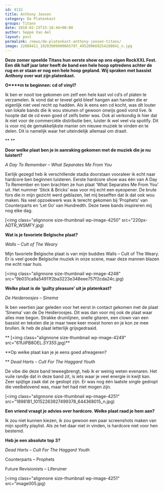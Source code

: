 ```yaml
---
id: 4132
title: Anthony Joosen 
category: De Platenkast
groups: Titans
date: 2018-02-15T15:18:44+00:00
author: Seppe Van Ael
layout: post
permalink: /news/de-platenkast-anthony-joosen-titans/
image: 22089411_10203909900865797_495209669254288041_n.jpg
---
```

**Deze zomer speelde Titans hun eerste show op ons eigen RockXXL Fest. Een dik half jaar later heeft de band een hele hoop optredens achter de rug en er staan er nog een hele hoop gepland. Wij spraken met bassist Anthony over wat zijn platenkast.**

**O****m te beginnen: cd of vinyl?**

Ik ben er nooit toe gekomen om zelf een hele kast vol cd’s of platen te verzamelen. Ik vond dat er teveel geld bleef hangen aan handen die er eigenlijk niet veel recht op hadden. Als ik eens een cd kocht, was dit louter van lokale bands die ik wou steunen of gewoon onwijs goed vond live. Ik hoopte dat de cd even goed of zelfs beter was. Ook al verkondig ik hier dat ik niet voor de commerciële distributie ben, luister ik wel veel via spotify. Dit is voor mij de gemakkelijkste manier om nieuwe muziek te vinden en te delen. Dit is namelijk waar het uiteindelijk allemaal om draait.

** **

**Door welke plaat ben je in aanraking gekomen met de muziek die je nu luistert?**

_A Day To Remember – What Separates Me From You_

Eerlijk gezegd heb ik verschillende stadia doorstaan vooraleer ik echt naar hardcore ben beginnen luisteren. Eerste hardcore show was één van A Day To Remember en toen brachten ze hun plaat ‘What Separates Me From You’ uit. Het nummer ‘Stick & Bricks’ was voor mij echt een eyeopener. De brute fors die in mijn gezicht werd geblazen, liet mij beseffen dat ik dat ook wou maken. Na veel opzoekwerk was ik terecht gekomen bij ‘Prophets’ van Counterparts en ‘Let Go’ van Hundredth. Deze twee bands inspireren mij nog elke dag.

[<img class="alignnone size-thumbnail wp-image-4250" src="220px-ADTR_WSMFY.jpg)

**Wat is je favoriete Belgische plaat?**

_Walls – Cult of The Weary_

Mijn favoriete Belgische plaat is van mijn buddies Walls – Cult of The Weary. Er is veel goede Belgische muziek in onze scene, maar deze mannen blazen me echt naar huis.

[<img class="alignnone size-thumbnail wp-image-4248" src="9b031ca8a54911f2ba3223e348eee757f2cda24c.jpg)

**Welke plaat is de ‘guilty pleasure’ uit je platenkast?**

_De Heideroosjes – Sinema_

Ik ben veertien jaar geleden voor het eerst in contact gekomen met de plaat ‘Sinema’ van de De Heideroosjes. Dit was dan voor mij ook de plaat waar alles mee begon. Strakke drumlijnen, snelle gitaren, een clown van een bassist en teksten die je maar twee keer moest horen en je kon ze mee brullen. Ik heb de plaat letterlijk grijsgedraaid.

** [<img class="alignnone size-thumbnail wp-image-4249" src="61fJiPB8OEL._SY355_.jpg)**

**Op welke plaat kan je je eens goed afreageren?
  
** _Dead Harts – Cult For The Haggard Youth_

De vibe die deze band teweegbrengt, heb ik er weinig weten evenaren. Het vuile randje dat in deze band zit, is iets waar je veel energie in kwijt kan. Zeer spijtige zaak dat ze gestopt zijn. Er was nog één laatste single gedropt die veelbelovend was, maar het had niet mogen zijn.

[<img class="alignnone size-thumbnail wp-image-4251" src="1898181_10152263927499378_644368015_n.jpg)

**Een vriend vraagt je advies over hardcore. Welke plaat raad je hem aan?**

Ik zou niet kunnen kiezen, ik zou gewoon een paar screenshots maken van mijn spotify playlist. Als ze het daar niet in vinden, is hardcore niet voor hen bestemd.

**Heb je een absolute top 3?**

_Dead Harts – Cult For The Haggard Youth_

Counterparts – Prophets

Future Revisionists – Liferuiner

[<img class="alignnone size-thumbnail wp-image-4251" src="image005.jpg)
